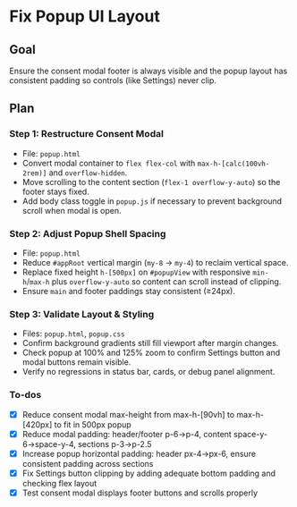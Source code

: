 <!-- c9f2f120-75ad-4df8-97a2-e068cf8e1a00 d3b914e2-0962-44a7-8443-d68b9d7055bf -->
# Fix Popup UI Layout

## Goal

Ensure the consent modal footer is always visible and the popup layout has consistent padding so controls (like Settings) never clip.

## Plan

### Step 1: Restructure Consent Modal

- File: `popup.html`
- Convert modal container to `flex flex-col` with `max-h-[calc(100vh-2rem)]` and `overflow-hidden`.
- Move scrolling to the content section (`flex-1 overflow-y-auto`) so the footer stays fixed.
- Add body class toggle in `popup.js` if necessary to prevent background scroll when modal is open.

### Step 2: Adjust Popup Shell Spacing

- File: `popup.html`
- Reduce `#appRoot` vertical margin (`my-8` → `my-4`) to reclaim vertical space.
- Replace fixed height `h-[500px]` on `#popupView` with responsive `min-h`/`max-h` plus `overflow-y-auto` so content can scroll instead of clipping.
- Ensure `main` and footer paddings stay consistent (≥24px).

### Step 3: Validate Layout & Styling

- Files: `popup.html`, `popup.css`
- Confirm background gradients still fill viewport after margin changes.
- Check popup at 100% and 125% zoom to confirm Settings button and modal buttons remain visible.
- Verify no regressions in status bar, cards, or debug panel alignment.

### To-dos

- [x] Reduce consent modal max-height from max-h-[90vh] to max-h-[420px] to fit in 500px popup
- [x] Reduce modal padding: header/footer p-6→p-4, content space-y-6→space-y-4, sections p-3→p-2.5
- [x] Increase popup horizontal padding: header px-4→px-6, ensure consistent padding across sections
- [x] Fix Settings button clipping by adding adequate bottom padding and checking flex layout
- [x] Test consent modal displays footer buttons and scrolls properly